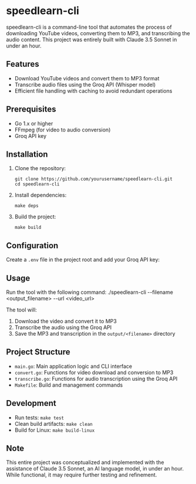 # speedlearn-cli

speedlearn-cli is a command-line tool that automates the process of downloading YouTube videos, converting them to MP3, and transcribing the audio content. This project was entirely built with Claude 3.5 Sonnet in under an hour.

## Features

- Download YouTube videos and convert them to MP3 format
- Transcribe audio files using the Groq API (Whisper model)
- Efficient file handling with caching to avoid redundant operations

## Prerequisites

- Go 1.x or higher
- FFmpeg (for video to audio conversion)
- Groq API key

## Installation

1. Clone the repository:
   ```
   git clone https://github.com/yourusername/speedlearn-cli.git
   cd speedlearn-cli
   ```

2. Install dependencies:
   ```
   make deps
   ```

3. Build the project:
   ```
   make build
   ```

## Configuration

Create a `.env` file in the project root and add your Groq API key:


## Usage

Run the tool with the following command:
./speedlearn-cli --filename <output_filename> --url <video_url>


The tool will:
1. Download the video and convert it to MP3
2. Transcribe the audio using the Groq API
3. Save the MP3 and transcription in the `output/<filename>` directory

## Project Structure

- `main.go`: Main application logic and CLI interface
- `convert.go`: Functions for video download and conversion to MP3
- `transcribe.go`: Functions for audio transcription using the Groq API
- `Makefile`: Build and management commands

## Development

- Run tests: `make test`
- Clean build artifacts: `make clean`
- Build for Linux: `make build-linux`

## Note

This entire project was conceptualized and implemented with the assistance of Claude 3.5 Sonnet, an AI language model, in under an hour. While functional, it may require further testing and refinement.